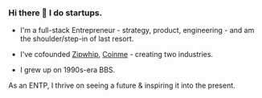 ### Hi there 👋 I do startups.

 - I'm a full-stack Entrepreneur - strategy, product, engineering - and am the shoulder/step-in of last resort.
 
 - I've cofounded [Zipwhip](https://www.zipwhip.com), [Coinme](https://www.coinme.com) - creating two industries.

 - I grew up on 1990s-era BBS.
 
As an ENTP, I thrive on seeing a future & inspiring it into the present.

<!--
**msmyers/msmyers** is a ✨ _special_ ✨ repository because its `README.md` (this file) appears on your GitHub profile.

Here are some ideas to get you started:

- 🔭 I’m currently working on ...
- 🌱 I’m currently learning ...
- 👯 I’m looking to collaborate on ...
- 🤔 I’m looking for help with ...
- 💬 Ask me about ...
- 📫 How to reach me: ...
- 😄 Pronouns: ...

-->
